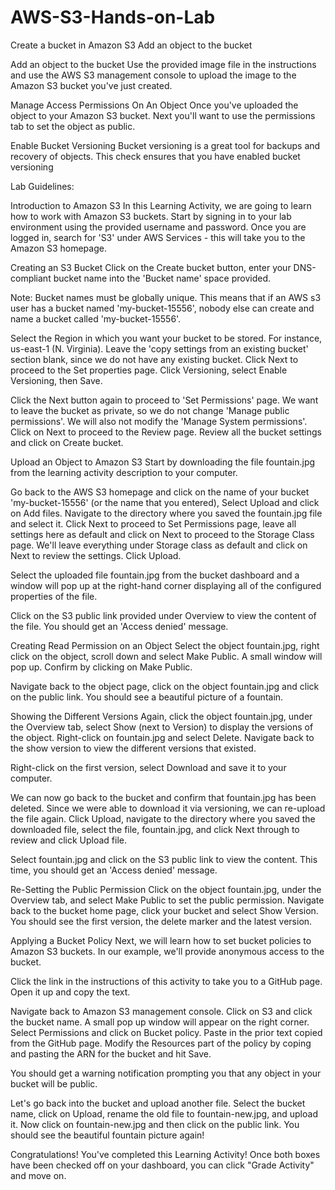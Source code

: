 # AWS-S3-Hands-on-Lab
Create a bucket in Amazon S3
Add an object to the bucket

Add an object to the bucket
Use the provided image file in the instructions and use the AWS S3 management console to upload the image to the Amazon S3 bucket you've just created.


Manage Access Permissions On An Object
Once you've uploaded the object to your Amazon S3 bucket. Next you'll want to use the permissions tab to set the object as public.


Enable Bucket Versioning
Bucket versioning is a great tool for backups and recovery of objects. This check ensures that you have enabled bucket versioning


Lab Guidelines:

Introduction to Amazon S3
In this Learning Activity, we are going to learn how to work with Amazon S3 buckets. Start by signing in to your lab environment using the provided username and password. Once you are logged in, search for 'S3' under AWS Services - this will take you to the Amazon S3 homepage.

Creating an S3 Bucket
Click on the Create bucket button, enter your DNS-compliant bucket name into the 'Bucket name' space provided.

Note: Bucket names must be globally unique. This means that if an AWS s3 user has a bucket named 'my-bucket-15556', nobody else can create and name a bucket called 'my-bucket-15556'.

Select the Region in which you want your bucket to be stored. For instance, us-east-1 (N. Virginia). Leave the 'copy settings from an existing bucket' section blank, since we do not have any existing bucket. Click Next to proceed to the Set properties page. Click Versioning, select Enable Versioning, then Save.

Click the Next button again to proceed to 'Set Permissions' page. We want to leave the bucket as private, so we do not change 'Manage public permissions'. We will also not modify the 'Manage System permissions'. Click on Next to proceed to the Review page. Review all the bucket settings and click on Create bucket.

Upload an Object to Amazon S3
Start by downloading the file fountain.jpg from the learning activity description to your computer.

Go back to the AWS S3 homepage and click on the name of your bucket 'my-bucket-15556' (or the name that you entered), Select Upload and click on Add files. Navigate to the directory where you saved the fountain.jpg file and select it. Click Next to proceed to Set Permissions page, leave all settings here as default and click on Next to proceed to the Storage Class page. We'll leave everything under Storage class as default and click on Next to review the settings. Click Upload.

Select the uploaded file fountain.jpg from the bucket dashboard and a window will pop up at the right-hand corner displaying all of the configured properties of the file.

Click on the S3 public link provided under Overview to view the content of the file. You should get an 'Access denied' message.

Creating Read Permission on an Object
Select the object fountain.jpg, right click on the object, scroll down and select Make Public. A small window will pop up. Confirm by clicking on Make Public.

Navigate back to the object page, click on the object fountain.jpg and click on the public link. You should see a beautiful picture of a fountain.

Showing the Different Versions
Again, click the object fountain.jpg, under the Overview tab, select Show (next to Version) to display the versions of the object. Right-click on fountain.jpg and select Delete. Navigate back to the show version to view the different versions that existed.

Right-click on the first version, select Download and save it to your computer.

We can now go back to the bucket and confirm that fountain.jpg has been deleted. Since we were able to download it via versioning, we can re-upload the file again. Click Upload, navigate to the directory where you saved the downloaded file, select the file, fountain.jpg, and click Next through to review and click Upload file.

Select fountain.jpg and click on the S3 public link to view the content. This time, you should get an 'Access denied' message.

Re-Setting the Public Permission
Click on the object fountain.jpg, under the Overview tab, and select Make Public to set the public permission. Navigate back to the bucket home page, click your bucket and select Show Version. You should see the first version, the delete marker and the latest version.

Applying a Bucket Policy
Next, we will learn how to set bucket policies to Amazon S3 buckets. In our example, we'll provide anonymous access to the bucket.

Click the link in the instructions of this activity to take you to a GitHub page. Open it up and copy the text.

Navigate back to Amazon S3 management console. Click on S3 and click the bucket name. A small pop up window will appear on the right corner. Select Permissions and click on Bucket policy. Paste in the prior text copied from the GitHub page. Modify the Resources part of the policy by coping and pasting the ARN for the bucket and hit Save.

You should get a warning notification prompting you that any object in your bucket will be public.

Let's go back into the bucket and upload another file. Select the bucket name, click on Upload, rename the old file to fountain-new.jpg, and upload it. Now click on fountain-new.jpg and then click on the public link. You should see the beautiful fountain picture again!

Congratulations! You've completed this Learning Activity! Once both boxes have been checked off on your dashboard, you can click "Grade Activity" and move on.
